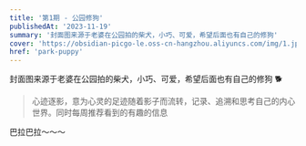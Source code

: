 ```yaml
---
title: '第1期 - 公园修狗'
publishedAt: '2023-11-19'
summary: '封面图来源于老婆在公园拍的柴犬，小巧、可爱，希望后面也有自己的修狗'
cover: 'https://obsidian-picgo-le.oss-cn-hangzhou.aliyuncs.com/img/1.jpg'
href: 'park-puppy'
---
```


封面图来源于老婆在公园拍的柴犬，小巧、可爱，希望后面也有自己的修狗 🐕

>心迹逐影，意为心灵的足迹随着影子而流转，记录、追溯和思考自己的内心世界。同时每周推荐看到的有趣的信息

巴拉巴拉～～～
